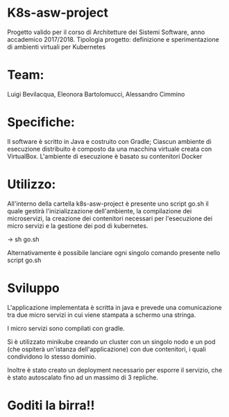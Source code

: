 # K8s-asw-project

Progetto valido per il corso di Architetture dei Sistemi Software, anno accademico 2017/2018.
Tipologia progetto: definizione e sperimentazione di ambienti virtuali per Kubernetes

# Team: 

Luigi Bevilacqua, Eleonora Bartolomucci, Alessandro Cimmino

# Specifiche:
Il software è scritto in Java e costruito con Gradle;
Ciascun ambiente di esecuzione distribuito è composto da una macchina virtuale creata con VirtualBox.
L'ambiente di esecuzione è basato su contenitori Docker

# Utilizzo:

All'interno della cartella k8s-asw-project è presente uno script go.sh il quale gestirà l'inizializzazione dell'ambiente, la compilazione dei microservizi, la creazione dei contenitori necessari per l'esecuzione dei micro servizi e la gestione dei pod di kubernetes. 

-> sh go.sh

Alternativamente è possibile lanciare ogni singolo comando presente nello script go.sh

# Sviluppo

L'applicazione implementata è scritta in java e prevede una comunicazione tra due micro servizi in cui viene stampata a schermo una stringa.

I micro servizi sono compilati con gradle.

Si è utilizzato minikube creando un cluster con un singolo nodo e un pod (che ospiterà un'istanza dell'applicazione) con due contenitori, i quali condividono lo stesso dominio.  

Inoltre è stato creato un deployment necessario per esporre il servizio, che è stato autoscalato fino ad un massimo di 3 repliche.

# Goditi la birra!!

